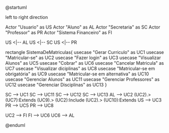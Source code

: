@startuml

left to right direction

Actor "Usuario" as US
Actor "Aluno" as AL
Actor "Secretaria" as SC
Actor "Professor" as PR
Actor "Sistema Financeiro" as FI

US <|-- AL
US <|-- SC
US <|-- PR

rectangle SistemaDeMatriculas{
usecase "Gerar Curriculo" as UC1
usecase "Matricular-se" as UC2
usecase "Fazer login" as UC3
usecase "Visualizar Alunos" as UC5
usecase "Cobrar" as UC6
usecase "Cancelar Matricula" as UC7
usecase "Visualizar diciplinas" as UC8
usecase "Matricular-se em obrigatória" as UC9
usecase "Matricular-se em alternativa" as UC10
usecase "Gerenciar Alunos" as UC11
usecase "Gerenciar Professores" as UC12
usecase "Gerenciar Disciplinas" as UC13
}




SC --> UC1
SC --> UC11
SC --> UC12
SC --> UC13
AL --> UC2
(UC2).> (UC7):Extends
(UC9).> (UC2):Include
(UC2).> (UC10):Extends
US --> UC3
PR --> UC5
PR --> UC8

UC2 --> FI
FI --> UC6 
UC6 --> AL

@enduml